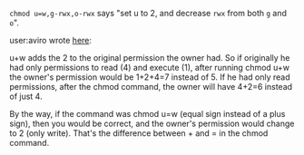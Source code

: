 `chmod u=w,g-rwx,o-rwx` says "set u to 2, and decrease `rwx` from both `g` and `o`".

user:aviro wrote [here](https://unix.stackexchange.com/questions/730196/does-chmod-uw-means-give-the-user-owner-writing-permissions-2-something-some):

u+w adds the 2 to the original permission the owner had. 
So if originally he had only permissions to read (4) and execute (1), after running chmod u+w the owner's permission would be 1+2+4=7 instead of 5.
If he had only read permissions, after the chmod command, the owner will have 4+2=6 instead of just 4.

By the way, if the command was chmod u=w (equal sign instead of a plus sign), then you would be correct, and the owner's permission would change to 2 (only write). 
That's the difference between + and = in the chmod command.
